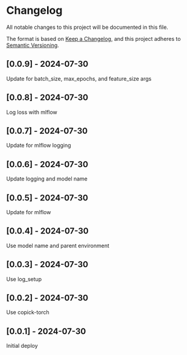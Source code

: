# Changelog
All notable changes to this project will be documented in this file.

The format is based on [Keep a Changelog](https://keepachangelog.com/en/1.0.0/),
and this project adheres to [Semantic Versioning](https://semver.org/spec/v2.0.0.html).

## [0.0.9] - 2024-07-30
Update for batch_size, max_epochs, and feature_size args

## [0.0.8] - 2024-07-30
Log loss with mlflow

## [0.0.7] - 2024-07-30
Update for mlflow logging

## [0.0.6] - 2024-07-30
Update logging and model name

## [0.0.5] - 2024-07-30
Update for mlflow

## [0.0.4] - 2024-07-30
Use model name and parent environment

## [0.0.3] - 2024-07-30
Use log_setup

## [0.0.2] - 2024-07-30
Use copick-torch

## [0.0.1] - 2024-07-30
Initial deploy
